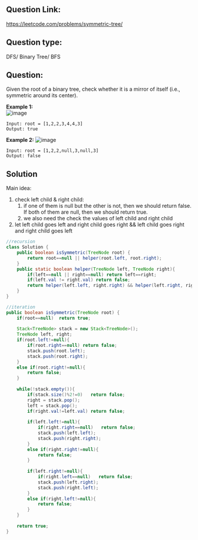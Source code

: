 ## Question Link:
https://leetcode.com/problems/symmetric-tree/

## Question type: 
DFS/ Binary Tree/ BFS
## Question:
Given the root of a binary tree, check whether it is a mirror of itself (i.e., symmetric around its center).

**Example 1:**  
![image](https://user-images.githubusercontent.com/59671980/128645246-6e2950eb-2552-4ac2-b253-180a489b3096.png)
```
Input: root = [1,2,2,3,4,4,3]
Output: true
```
**Example 2:**
![image](https://user-images.githubusercontent.com/59671980/128645256-e4670f04-cc44-4650-9373-97779aae60bb.png)

```
Input: root = [1,2,2,null,3,null,3]
Output: false
```

## Solution
Main idea:
1. check left child & right child:
    1) if one of them is null but the other is not, then we should return false. If both of them are null, then we should return true.
    2) we also need the check the values of left child and right child
2. let left child goes left and right child goes right && left child goes right and right child goes left
```java
//recursion
class Solution {
    public boolean isSymmetric(TreeNode root) {
        return root==null || helper(root.left, root.right);
    }
    public static boolean helper(TreeNode left, TreeNode right){
        if(left==null || right==null) return left==right;
        if(left.val != right.val) return false;
        return helper(left.left, right.right) && helper(left.right, right.left);
    }
}

//iteration
public boolean isSymmetric(TreeNode root) {
    if(root==null)  return true;
    
    Stack<TreeNode> stack = new Stack<TreeNode>();
    TreeNode left, right;
    if(root.left!=null){
        if(root.right==null) return false;
        stack.push(root.left);
        stack.push(root.right);
    }
    else if(root.right!=null){
        return false;
    }
        
    while(!stack.empty()){
        if(stack.size()%2!=0)   return false;
        right = stack.pop();
        left = stack.pop();
        if(right.val!=left.val) return false;
        
        if(left.left!=null){
            if(right.right==null)   return false;
            stack.push(left.left);
            stack.push(right.right);
        }
        else if(right.right!=null){
            return false;
        }
            
        if(left.right!=null){
            if(right.left==null)   return false;
            stack.push(left.right);
            stack.push(right.left);
        }
        else if(right.left!=null){
            return false;
        }
    }
    
    return true;
}
```
